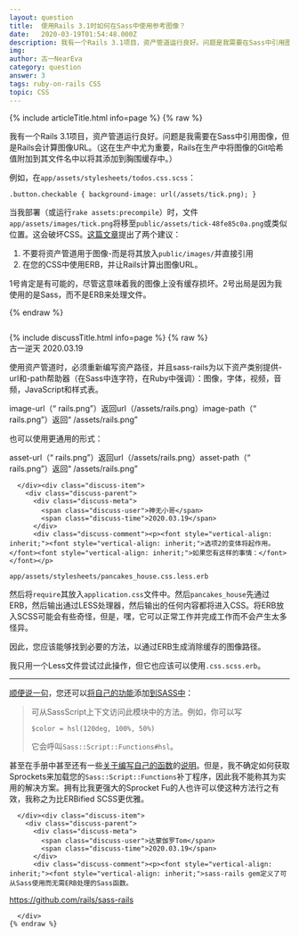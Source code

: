 ```yaml
---
layout: question
title:  使用Rails 3.1时如何在Sass中使用参考图像？
date:   2020-03-19T01:54:48.000Z
description: 我有一个Rails 3.1项目，资产管道运行良好。问题是我需要在Sass中引用图像，但是Rails会计算图像URL。（这在生产中尤为重要，Rails在生产...
img: 
author: 古一NearEva
category: question
answer: 3
tags: ruby-on-rails CSS
topic: CSS
---
```

<div class="article-root">
  <div class="article">
    {% include articleTitle.html info=page %}
    {% raw %}
    <div class="article-content"><p><font style="vertical-align: inherit;"><font style="vertical-align: inherit;">我有一个Rails 3.1项目，资产管道运行良好。</font><font style="vertical-align: inherit;">问题是我需要在Sass中引用图像，但是Rails会计算图像URL。</font><font style="vertical-align: inherit;">（这在生产中尤为重要，Rails在生产中将图像的Git哈希值附加到其文件名中以将其添加到胸围缓存中。）</font></font></p>

<p><font style="vertical-align: inherit;"><font style="vertical-align: inherit;">例如，在</font></font><code>app/assets/stylesheets/todos.css.scss</code><font style="vertical-align: inherit;"><font style="vertical-align: inherit;">：</font></font></p>

<pre><code>.button.checkable { background-image: url(/assets/tick.png); }
</code></pre>

<p><font style="vertical-align: inherit;"><font style="vertical-align: inherit;">当我部署（或运行</font></font><code>rake assets:precompile</code><font style="vertical-align: inherit;"><font style="vertical-align: inherit;">）时，文件</font></font><code>app/assets/images/tick.png</code><font style="vertical-align: inherit;"><font style="vertical-align: inherit;">将移至</font></font><code>public/assets/tick-48fe85c0a.png</code><font style="vertical-align: inherit;"><font style="vertical-align: inherit;">或类似位置。</font><font style="vertical-align: inherit;">这会破坏CSS。</font></font><a href="https://moocode.com/posts/1-deploying-a-rails-3-1-application-to-production"><font style="vertical-align: inherit;"><font style="vertical-align: inherit;">这篇文章</font></font></a><font style="vertical-align: inherit;"><font style="vertical-align: inherit;">提出了两个建议：</font></font></p>

<ol>
<li><font style="vertical-align: inherit;"><font style="vertical-align: inherit;">不要将资产管道用于图像-而是将其放入</font></font><code>public/images/</code><font style="vertical-align: inherit;"><font style="vertical-align: inherit;">并直接引用</font></font></li>
<li><font style="vertical-align: inherit;"><font style="vertical-align: inherit;">在您的CSS中使用ERB，并让Rails计算出图像URL。</font></font></li>
</ol>

<p><font style="vertical-align: inherit;"><font style="vertical-align: inherit;">1号肯定是有可能的，尽管这意味着我的图像上没有缓存损坏。</font><font style="vertical-align: inherit;">2号出局是因为我使用的是Sass，而不是ERB来处理文件。</font></font></p></div>
    {% endraw %}
  </div>
  <p style="height: 0;width:0;overflow: hidden;"> 第2230篇《使用Rails 3.1时如何在Sass中使用参考图像？》来自Winter(https://github.com/aiyld/aiyld.github.io)的站点</p>
  <div class="discuss-wrapper">
    {% include discussTitle.html info=page %}
    {% raw %}
    <div class="discuss-item">
        <div class="discuss-parent">
          <div class="discuss-meta">
            <span class="discuss-user">古一逆天</span>
            <span class="discuss-time">2020.03.19</span>
          </div>
          <div class="discuss-comment"><p><font style="vertical-align: inherit;"><font style="vertical-align: inherit;">使用资产管道时，必须重新编写资产路径，并且sass-rails为以下资产类别提供-url和-path帮助器（在Sass中连字符，在Ruby中强调）：图像，字体，视频，音频，JavaScript和样式表。</font></font></p>

<p><font style="vertical-align: inherit;"><font style="vertical-align: inherit;">image-url（“ rails.png”）返回url（/assets/rails.png）image-path（“ rails.png”）返回“ /assets/rails.png”</font></font></p>

<p><font style="vertical-align: inherit;"><font style="vertical-align: inherit;">也可以使用更通用的形式：</font></font></p>

<p><font style="vertical-align: inherit;"><font style="vertical-align: inherit;">asset-url（“ rails.png”）返回url（/assets/rails.png）asset-path（“ rails.png”）返回“ /assets/rails.png”</font></font></p></div>
        </div>
        
      </div><div class="discuss-item">
        <div class="discuss-parent">
          <div class="discuss-meta">
            <span class="discuss-user">神无小哥</span>
            <span class="discuss-time">2020.03.19</span>
          </div>
          <div class="discuss-comment"><p><font style="vertical-align: inherit;"><font style="vertical-align: inherit;">选项2的变体将起作用。</font><font style="vertical-align: inherit;">如果您有这样的事情：</font></font></p>

<pre><code>app/assets/stylesheets/pancakes_house.css.less.erb
</code></pre>

<p><font style="vertical-align: inherit;"><font style="vertical-align: inherit;">然后将</font></font><code>require</code><font style="vertical-align: inherit;"><font style="vertical-align: inherit;">其放入</font></font><code>application.css</code><font style="vertical-align: inherit;"><font style="vertical-align: inherit;">文件中。</font><font style="vertical-align: inherit;">然后</font></font><code>pancakes_house</code><font style="vertical-align: inherit;"><font style="vertical-align: inherit;">先通过ERB，然后输出通过LESS处理器，</font><font style="vertical-align: inherit;">然后</font><font style="vertical-align: inherit;">输出的任何内容都将进入CSS。</font><font style="vertical-align: inherit;">将ERB放入SCSS可能会有些奇怪，但是，嘿，它可以正常工作并完成工作而不会产生太多怪异。</font></font></p>

<p><font style="vertical-align: inherit;"><font style="vertical-align: inherit;">因此，您应该能够找到必要的方法，以通过ERB生成消除缓存的图像路径。</font></font></p>

<p><font style="vertical-align: inherit;"><font style="vertical-align: inherit;">我只用一个Less文件尝试过此操作，但它也应该可以使用</font></font><code>.css.scss.erb</code><font style="vertical-align: inherit;"><font style="vertical-align: inherit;">。</font></font></p>

<hr>

<p><font style="vertical-align: inherit;"></font><a href="http://sass-lang.com/docs/yardoc/Sass/Script/Functions.html" rel="nofollow"><font style="vertical-align: inherit;"><font style="vertical-align: inherit;">顺便说一句</font></font></a><font style="vertical-align: inherit;"><font style="vertical-align: inherit;">，您还可以</font><a href="http://sass-lang.com/docs/yardoc/Sass/Script/Functions.html" rel="nofollow"><font style="vertical-align: inherit;">将自己的功能</font></a><font style="vertical-align: inherit;">添加</font><a href="http://sass-lang.com/docs/yardoc/Sass/Script/Functions.html" rel="nofollow"><font style="vertical-align: inherit;">到SASS中</font></a><font style="vertical-align: inherit;">：</font></font></p>

<blockquote>
  <p><font style="vertical-align: inherit;"><font style="vertical-align: inherit;">可从SassScript上下文访问此模块中的方法。</font><font style="vertical-align: inherit;">例如，你可以写  </font></font></p>

<pre><code>$color = hsl(120deg, 100%, 50%)
</code></pre>
  
  <p><font style="vertical-align: inherit;"><font style="vertical-align: inherit;">它会呼叫</font></font><code>Sass::Script::Functions#hsl</code><font style="vertical-align: inherit;"><font style="vertical-align: inherit;">。</font></font></p>
</blockquote>

<p><font style="vertical-align: inherit;"><font style="vertical-align: inherit;">甚至</font><font style="vertical-align: inherit;">在手册</font><font style="vertical-align: inherit;">中甚至还有一些</font></font><a href="http://sass-lang.com/docs/yardoc/Sass/Script/Functions.html#adding_custom_functions" rel="nofollow"><font style="vertical-align: inherit;"><font style="vertical-align: inherit;">关于编写自己的函数</font></font></a><font style="vertical-align: inherit;"><font style="vertical-align: inherit;">的</font><a href="http://sass-lang.com/docs/yardoc/Sass/Script/Functions.html#adding_custom_functions" rel="nofollow"><font style="vertical-align: inherit;">说明</font></a><font style="vertical-align: inherit;">。</font><font style="vertical-align: inherit;">但是，我不确定如何获取Sprockets来加载您的</font></font><code>Sass::Script::Functions</code><font style="vertical-align: inherit;"><font style="vertical-align: inherit;">补丁程序，因此我不能称其为实用的解决方案。</font><font style="vertical-align: inherit;">拥有比我更强大的Sprocket Fu的人也许可以使这种方法行之有效，我称之为比ERBified SCSS更优雅。</font></font></p></div>
        </div>
        
      </div><div class="discuss-item">
        <div class="discuss-parent">
          <div class="discuss-meta">
            <span class="discuss-user">达蒙伽罗Tom</span>
            <span class="discuss-time">2020.03.19</span>
          </div>
          <div class="discuss-comment"><p><font style="vertical-align: inherit;"><font style="vertical-align: inherit;">sass-rails gem定义了可从Sass使用而无需ERB处理的Sass函数。
</font></font><a href="https://github.com/rails/sass-rails" rel="noreferrer"><font style="vertical-align: inherit;"><font style="vertical-align: inherit;">https://github.com/rails/sass-rails</font></font></a></p></div>
        </div>
        
      </div>
    {% endraw %}
  </div>
<div>
